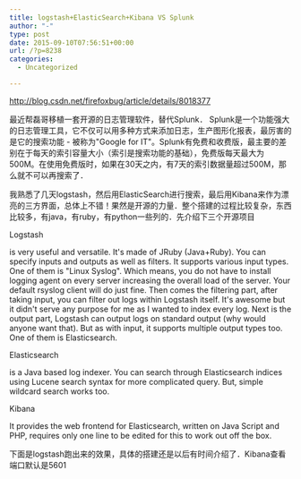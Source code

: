```yaml
---
title: logstash+ElasticSearch+Kibana VS Splunk
author: "-"
type: post
date: 2015-09-10T07:56:51+00:00
url: /?p=8238
categories:
  - Uncategorized

---
```

http://blog.csdn.net/firefoxbug/article/details/8018377

最近帮磊哥移植一套开源的日志管理软件，替代Splunk． Splunk是一个功能强大的日志管理工具，它不仅可以用多种方式来添加日志，生产图形化报表，最厉害的是它的搜索功能 - 被称为"Google for IT"。Splunk有免费和收费版，最主要的差别在于每天的索引容量大小（索引是搜索功能的基础），免费版每天最大为500M。在使用免费版时，如果在30天之内，有7天的索引数据量超过500M，那么就不可以再搜索了．
  
我熟悉了几天logstash，然后用ElasticSearch进行搜索，最后用Kibana来作为漂亮的三方界面，总体上不错！果然是开源的力量．整个搭建的过程比较复杂，东西比较多，有java，有ruby，有python一些列的．先介绍下三个开源项目

Logstash
  
is very useful and versatile. It's made of JRuby (Java+Ruby). You can specify inputs and outputs as well as filters. It supports various input types. One of them is "Linux Syslog". Which means, you do not have to install logging agent on every server increasing the overall load of the server. Your default rsyslog client will do just fine. Then comes the filtering part, after taking input, you can filter out logs within Logstash itself. It's awesome but it didn't serve any purpose for me as I wanted to index every log. Next is the output part, Logstash can output logs on standard output (why would anyone want that). But as with input, it supports multiple output types too. One of them is Elasticsearch.

Elasticsearch
  
is a Java based log indexer. You can search through Elasticsearch indices using Lucene search syntax for more complicated query. But, simple wildcard search works too.

Kibana
  
It provides the web frontend for Elasticsearch, written on Java Script and PHP, requires only one line to be edited for this to work out off the box.
  
下面是logstash跑出来的效果，具体的搭建还是以后有时间介绍了．Kibana查看端口默认是5601